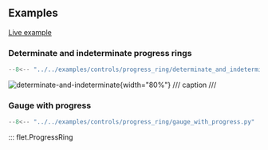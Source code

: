 ## Examples

[Live example](https://flet-controls-gallery.fly.dev/displays/progressring)

### Determinate and indeterminate progress rings

```python
--8<-- "../../examples/controls/progress_ring/determinate_and_indeterminate.py"
```

![determinate-and-indeterminate](../examples/controls/progress_ring/media/determinate_and_indeterminate.gif){width="80%"}
/// caption
///

### Gauge with progress

```python
--8<-- "../../examples/controls/progress_ring/gauge_with_progress.py"
```



::: flet.ProgressRing
